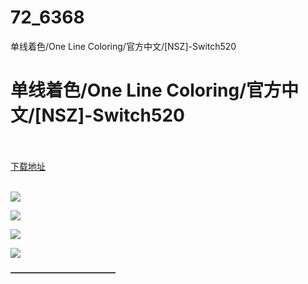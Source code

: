 # 72_6368
单线着色/One Line Coloring/官方中文/[NSZ]-Switch520
# 单线着色/One Line Coloring/官方中文/[NSZ]-Switch520
 <br/></br>
[下载地址](https://www.switch520.cc/article/6368 "下载地址")
<br/></br>

<p><span><strong><img src="https://www.switch520.cc/muke_img/upload_art_editor_20200928-1_6eccb72584333ecb84025353045fc63a.jpg"></strong></span></p>
<p><span><strong><img src="https://www.switch520.cc/muke_img/upload_art_editor_20200928-1_a6a4263b306cba2662bdc72b1cdb6df8.jpg"></strong></span></p>
<p><span><strong><img src="https://www.switch520.cc/muke_img/upload_art_editor_20200928-1_4fd0d20d4784172a3548792050a3223b.jpg"></strong></span></p>
<p><span><strong><img src="https://www.switch520.cc/muke_img/upload_art_editor_20200928-1_702d2236b2ec999178dbef5b6ff883ac.jpg"></strong></span></p>
<p></p>
<p></p>
<p><span><strong>————————————</strong></span></p>
